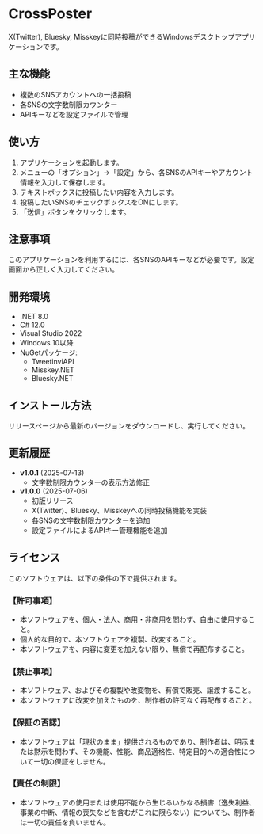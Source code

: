 ﻿# CrossPoster

X(Twitter), Bluesky, Misskeyに同時投稿ができるWindowsデスクトップアプリケーションです。

## 主な機能

- 複数のSNSアカウントへの一括投稿
- 各SNSの文字数制限カウンター
- APIキーなどを設定ファイルで管理

## 使い方

1. アプリケーションを起動します。
2. メニューの「オプション」→「設定」から、各SNSのAPIキーやアカウント情報を入力して保存します。
3. テキストボックスに投稿したい内容を入力します。
4. 投稿したいSNSのチェックボックスをONにします。
5. 「送信」ボタンをクリックします。

## 注意事項

このアプリケーションを利用するには、各SNSのAPIキーなどが必要です。設定画面から正しく入力してください。

## 開発環境
- .NET 8.0
- C# 12.0
- Visual Studio 2022
- Windows 10以降
- NuGetパッケージ:
  - TweetinviAPI
  - Misskey.NET
  - Bluesky.NET

## インストール方法
リリースページから最新のバージョンをダウンロードし、実行してください。


## 更新履歴
- **v1.0.1** (2025-07-13)
  - 文字数制限カウンターの表示方法修正
- **v1.0.0** (2025-07-06)
  - 初版リリース
  - X(Twitter)、Bluesky、Misskeyへの同時投稿機能を実装
  - 各SNSの文字数制限カウンターを追加
  - 設定ファイルによるAPIキー管理機能を追加


## ライセンス
このソフトウェアは、以下の条件の下で提供されます。

### 【許可事項】
- 本ソフトウェアを、個人・法人、商用・非商用を問わず、自由に使用すること。
- 個人的な目的で、本ソフトウェアを複製、改変すること。
- 本ソフトウェアを、内容に変更を加えない限り、無償で再配布すること。
### 【禁止事項】
- 本ソフトウェア、およびその複製や改変物を、有償で販売、譲渡すること。
- 本ソフトウェアに改変を加えたものを、制作者の許可なく再配布すること。
### 【保証の否認】
- 本ソフトウェアは「現状のまま」提供されるものであり、制作者は、明示または黙示を問わず、その機能、性能、商品適格性、特定目的への適合性について一切の保証をしません。
### 【責任の制限】
- 本ソフトウェアの使用または使用不能から生じるいかなる損害（逸失利益、事業の中断、情報の喪失などを含むがこれに限らない）についても、制作者は一切の責任を負いません。
